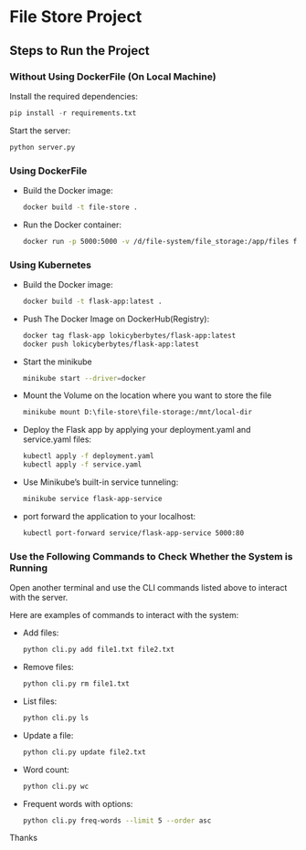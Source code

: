 # File Store Project

## Steps to Run the Project

### Without Using DockerFile (On Local Machine)
Install the required dependencies:
```python
pip install -r requirements.txt
```
Start the server:
```python
python server.py
```
### Using DockerFile
- Build the Docker image:
  ```bash
  docker build -t file-store .
- Run the Docker container:
  ```bash
  docker run -p 5000:5000 -v /d/file-system/file_storage:/app/files file-store

### Using Kubernetes
- Build the Docker image:
  ```bash
  docker build -t flask-app:latest .
- Push The Docker Image on DockerHub(Registry):
  ```bash
  docker tag flask-app lokicyberbytes/flask-app:latest
  docker push lokicyberbytes/flask-app:latest

- Start the minikube
  ```bash
  minikube start --driver=docker
- Mount the Volume on the location where you want to store the file
  ```bash
  minikube mount D:\file-store\file-storage:/mnt/local-dir
- Deploy the Flask app by applying your deployment.yaml and service.yaml files:
  ```bash
  kubectl apply -f deployment.yaml
  kubectl apply -f service.yaml
- Use Minikube’s built-in service tunneling:
  ```bash
  minikube service flask-app-service
- port forward the application to your localhost:
  ```bash
  kubectl port-forward service/flask-app-service 5000:80
  
### Use the Following Commands to Check Whether the System is Running
Open another terminal and use the CLI commands listed above to interact with the server.

Here are examples of commands to interact with the system:

- Add files:
  ```bash
  python cli.py add file1.txt file2.txt
- Remove files:
  ```bash
  python cli.py rm file1.txt
- List files:
  ```bash
  python cli.py ls
- Update a file:
  ```bash
  python cli.py update file2.txt
- Word count:
  ```bash
  python cli.py wc
- Frequent words with options:
  ```bash
  python cli.py freq-words --limit 5 --order asc

Thanks
